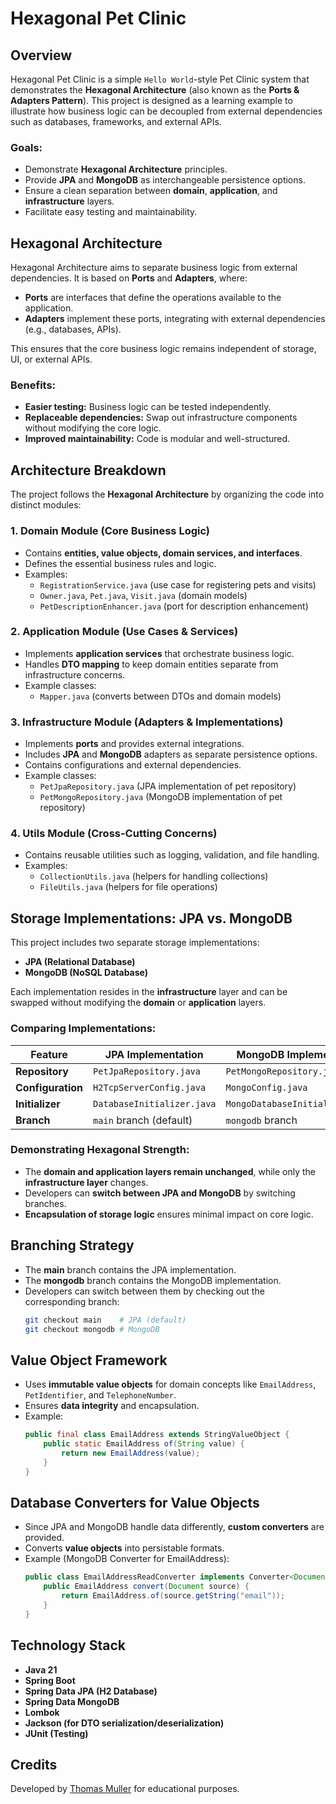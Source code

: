 # Hexagonal Pet Clinic

## Overview

Hexagonal Pet Clinic is a simple `Hello World`-style Pet Clinic system that demonstrates the **Hexagonal Architecture** (also known as the **Ports & Adapters Pattern**). This project is designed as a learning example to illustrate how business logic can be decoupled from external dependencies such as databases, frameworks, and external APIs.

### Goals:
- Demonstrate **Hexagonal Architecture** principles.
- Provide **JPA** and **MongoDB** as interchangeable persistence options.
- Ensure a clean separation between **domain**, **application**, and **infrastructure** layers.
- Facilitate easy testing and maintainability.

## Hexagonal Architecture

Hexagonal Architecture aims to separate business logic from external dependencies. It is based on **Ports** and **Adapters**, where:
- **Ports** are interfaces that define the operations available to the application.
- **Adapters** implement these ports, integrating with external dependencies (e.g., databases, APIs).

This ensures that the core business logic remains independent of storage, UI, or external APIs.

### Benefits:
- **Easier testing:** Business logic can be tested independently.
- **Replaceable dependencies:** Swap out infrastructure components without modifying the core logic.
- **Improved maintainability:** Code is modular and well-structured.

## Architecture Breakdown

The project follows the **Hexagonal Architecture** by organizing the code into distinct modules:

### 1. **Domain Module** (Core Business Logic)
- Contains **entities, value objects, domain services, and interfaces**.
- Defines the essential business rules and logic.
- Examples:
    - `RegistrationService.java` (use case for registering pets and visits)
    - `Owner.java`, `Pet.java`, `Visit.java` (domain models)
    - `PetDescriptionEnhancer.java` (port for description enhancement)

### 2. **Application Module** (Use Cases & Services)
- Implements **application services** that orchestrate business logic.
- Handles **DTO mapping** to keep domain entities separate from infrastructure concerns.
- Example classes:
    - `Mapper.java` (converts between DTOs and domain models)

### 3. **Infrastructure Module** (Adapters & Implementations)
- Implements **ports** and provides external integrations.
- Includes **JPA** and **MongoDB** adapters as separate persistence options.
- Contains configurations and external dependencies.
- Example classes:
    - `PetJpaRepository.java` (JPA implementation of pet repository)
    - `PetMongoRepository.java` (MongoDB implementation of pet repository)

### 4. **Utils Module** (Cross-Cutting Concerns)
- Contains reusable utilities such as logging, validation, and file handling.
- Examples:
    - `CollectionUtils.java` (helpers for handling collections)
    - `FileUtils.java` (helpers for file operations)

## Storage Implementations: JPA vs. MongoDB

This project includes two separate storage implementations:
- **JPA (Relational Database)**
- **MongoDB (NoSQL Database)**

Each implementation resides in the **infrastructure** layer and can be swapped without modifying the **domain** or **application** layers.

### Comparing Implementations:
| Feature         | JPA Implementation                    | MongoDB Implementation                 |
|---------------|---------------------------------|--------------------------------|
| **Repository** | `PetJpaRepository.java` | `PetMongoRepository.java` |
| **Configuration** | `H2TcpServerConfig.java` | `MongoConfig.java` |
| **Initializer** | `DatabaseInitializer.java` | `MongoDatabaseInitializer.java` |
| **Branch** | `main` branch (default) | `mongodb` branch |

### Demonstrating Hexagonal Strength:
- The **domain and application layers remain unchanged**, while only the **infrastructure layer** changes.
- Developers can **switch between JPA and MongoDB** by switching branches.
- **Encapsulation of storage logic** ensures minimal impact on core logic.

## Branching Strategy

- The **main** branch contains the JPA implementation.
- The **mongodb** branch contains the MongoDB implementation.
- Developers can switch between them by checking out the corresponding branch:
  ```sh
  git checkout main    # JPA (default)
  git checkout mongodb # MongoDB
  ```

## Value Object Framework

- Uses **immutable value objects** for domain concepts like `EmailAddress`, `PetIdentifier`, and `TelephoneNumber`.
- Ensures **data integrity** and encapsulation.
- Example:
  ```java
  public final class EmailAddress extends StringValueObject {
      public static EmailAddress of(String value) {
          return new EmailAddress(value);
      }
  }
  ```

## Database Converters for Value Objects

- Since JPA and MongoDB handle data differently, **custom converters** are provided.
- Converts **value objects** into persistable formats.
- Example (MongoDB Converter for EmailAddress):
  ```java
  public class EmailAddressReadConverter implements Converter<Document, EmailAddress> {
      public EmailAddress convert(Document source) {
          return EmailAddress.of(source.getString("email"));
      }
  }
  ```

## Technology Stack

- **Java 21**
- **Spring Boot**
- **Spring Data JPA (H2 Database)**
- **Spring Data MongoDB**
- **Lombok**
- **Jackson (for DTO serialization/deserialization)**
- **JUnit (Testing)**

## Credits

Developed by [Thomas Muller](mailto:thomas.muller@accenture.com) for educational purposes.

